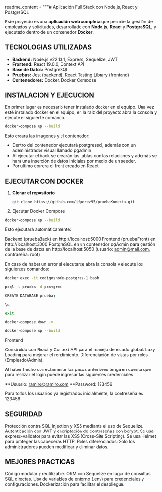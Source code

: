 readme_content = """# Aplicación Full Stack con Node.js, React y PostgreSQL

Este proyecto es una **aplicación web completa** que permite la gestión de empleados y solicitudes, desarrollado con **Node.js**, **React** y **PostgreSQL**, y ejecutado dentro de un contenedor **Docker**.

## TECNOLOGIAS UTILIZADAS

- **Backend:** Node.js v22.13.1, Express, Sequelize, JWT
- **Frontend:** React 19.0.0, Context API
- **Base de Datos:** PostgreSQL
- **Pruebas:** Jest (backend), React Testing Library (frontend)
- **Contenedores:** Docker, Docker Compose


## INSTALACION Y EJECUCION

En primer lugar es necesario tener instalado docker en el equipo. Una vez esté instalado docker en el equipo, en la raiz del proyecto abra la consola y ejecute el siguiente comando.

```sh
docker-compose up --build
```

Esto creara las imagenes y el contenedor:
* Dentro del contenedor ejecutará postgressql, además con un adeministrador visual llamado pgadmin
* Al ejecutar el back se crearán las tablas con las relaciones y además se hará una inserción de datos iniciales por medio de un seeder.
* Por ultimo correra el front creado en React

## EJECUTAR CON DOCKER
1. **Clonar el repositorio**
   ```sh
   git clone https://github.com/jfperez95/pruebaKonecta.git

2. Ejecutar Docker Compose

```sh
docker-compose up --build
```

Esto ejecutará automáticamente:

Backend (pruebaBack) en http://localhost:5000
Frontend (pruebaFront) en http://localhost:3000
PostgreSQL en un contenedor
pgAdmin para gestión de la base de datos en http://localhost:5050 (usuario: admin@mail.com, contraseña: root)

En caso de  haber un error al ejecutarse abra la consola y ejecute los siguientes comandos:


```sh
docker exec -it codigosnode-postgres-1 bash
```
```sh
psql -U prueba -d postgres
```
```sh
CREATE DATABASE prueba;
```
```sh
\q
```
```sh
exit
```
```sh
docker-compose down -v
```
```sh
docker-compose up --build
```

Frontend


Construido con React y Context API para el manejo de estado global.
Lazy Loading para mejorar el rendimiento.
Diferenciación de vistas por roles (Empleado/Admin).

Al haber hecho correctamente los pasos anteriores tenga en cuenta que para realizar el login puede ingresar las siguientes credenciales

**Usuario: ramiro@ramiro.com
**Password: 123456

Para todos los usuarios ya registrados inicialmente, la contreseña es 123456


## SEGURIDAD

Protección contra SQL Injection y XSS mediante el uso de Sequelize.
Autenticación con JWT y encriptación de contraseñas con bcrypt.
Se usa express-validator para evitar las XSS (Cross-Site Scripting).
Se usa Helmet para proteger las cabeceras HTTP.
Roles diferenciados: Solo los administradores pueden modificar y eliminar datos.

## MEJORES PRACTICAS

Código modular y reutilizable.
ORM con Sequelize en lugar de consultas SQL directas.
Uso de variables de entorno (.env) para credenciales y configuraciones.
Dockerización para facilitar el despliegue.